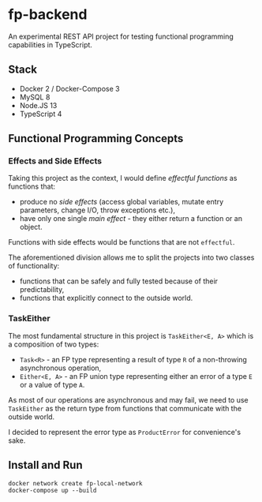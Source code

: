 # fp-backend

An experimental REST API project for testing functional programming capabilities in TypeScript.

## Stack
* Docker 2 / Docker-Compose 3
* MySQL 8
* Node.JS 13
* TypeScript 4

## Functional Programming Concepts

### Effects and Side Effects
Taking this project as the context, I would define _effectful functions_ as functions that:
* produce no _side effects_ (access global variables, mutate entry parameters, change I/O, throw exceptions etc.),
* have only one single _main effect_ - they either return a function or an object.

Functions with side effects would be functions that are not `effectful`.

The aforementioned division allows me to split the projects into two classes of functionality:
* functions that can be safely and fully tested because of their predictability,
* functions that explicitly connect to the outside world.

### TaskEither
The most fundamental structure in this project is `TaskEither<E, A>` which is a composition of two types:
* `Task<R>` - an FP type representing a result of type `R` of a non-throwing asynchronous operation,
* `Either<E, A>` - an FP union type representing either an error of a type `E` or a value of type `A`.

As most of our operations are asynchronous and may fail, we need to use `TaskEither` as the return type from functions that communicate with the outside world.

I decided to represent the error type as `ProductError` for convenience's sake.

## Install and Run

    docker network create fp-local-network
    docker-compose up --build
